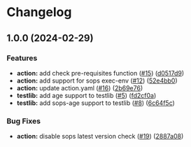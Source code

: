 # Changelog

## 1.0.0 (2024-02-29)


### Features

* **action:** add check pre-requisites function ([#15](https://github.com/LNSD/sops-exec-action/issues/15)) ([d0517d9](https://github.com/LNSD/sops-exec-action/commit/d0517d9c8862de475f275ce3d0f02e3e3616de36))
* **action:** add support for sops exec-env ([#12](https://github.com/LNSD/sops-exec-action/issues/12)) ([52e4bb0](https://github.com/LNSD/sops-exec-action/commit/52e4bb0d18e827de012218cb78ead95c4f683708))
* **action:** update action.yaml ([#16](https://github.com/LNSD/sops-exec-action/issues/16)) ([2b69e76](https://github.com/LNSD/sops-exec-action/commit/2b69e7662d3da7a5f219437c91ac10952def3c24))
* **testlib:** add age support to testlib ([#5](https://github.com/LNSD/sops-exec-action/issues/5)) ([fd2cf0a](https://github.com/LNSD/sops-exec-action/commit/fd2cf0ab6ff5faa3b93d7929140f7767d4895e4b))
* **testlib:** add sops-age support to testlib ([#8](https://github.com/LNSD/sops-exec-action/issues/8)) ([6c64f5c](https://github.com/LNSD/sops-exec-action/commit/6c64f5c23ac288ecc2a88de2ea82f353eeb9408c))


### Bug Fixes

* **action:** disable sops latest version check ([#19](https://github.com/LNSD/sops-exec-action/issues/19)) ([2887a08](https://github.com/LNSD/sops-exec-action/commit/2887a080c40122f63571462dc38cfd0d91775a8d))
